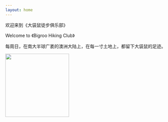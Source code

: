 ```yaml
---
layout: home
---
```


欢迎来到《大袋鼠徒步俱乐部》

Welcome to 《Bigroo Hiking Club》

每周日，在南大半球广袤的澳洲大陆上，在每一寸土地上，都留下大袋鼠的足迹。

<p style="center">
  <img width="200" src="https://user-images.githubusercontent.com/90954432/197385297-bee19d53-1b3e-406a-8ff5-9ebc4beb1fa1.jpeg">
</p>
